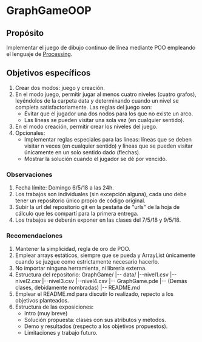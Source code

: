 # GraphGameOOP

## Propósito

Implementar el juego de dibujo continuo de línea mediante POO empleando el lenguaje de [Processing](https://processing.org/).

## Objetivos específicos

1. Crear dos modos: juego y creación.
2. En el modo juego, permitir jugar al menos cuatro niveles (cuatro grafos), leyéndolos de la carpeta data y determinando cuando un nivel se completa satisfactoriamente. Las reglas del juego son:
    * Evitar que el jugador una dos nodos para los que no existe un arco.
    * Las líneas se pueden visitar una sola vez (en cualquier sentido).
3. En el modo creación, permitir crear los niveles del juego.
4. Opcionales:
    * Implementar reglas especiales para las líneas: líneas que se deben visitar n veces (en cualquier sentido) y líneas que se pueden visitar únicamente en un solo sentido dado (flechas).
    * Mostrar la solución cuando el jugador se dé por vencido.

### Observaciones

1. Fecha límite: Domingo 6/5/18 a las 24h.
2. Los trabajos son individuales (sin excepción alguna), cada uno debe tener un repositorio único propio de código original.
3. Subir la url del repositorio git en la pestaña de "urls" de la hoja de cálculo que les compartí para la primera entrega.
4. Los trabajos se deberán exponer en las clases del 7/5/18 y 9/5/18.

### Recomendaciones

1. Mantener la simplicidad, regla de oro de POO.
2. Emplear arrays estáticos, siempre que se pueda y ArrayList únicamente cuando se juzgue como estrictamente necesario hacerlo.
3. No importar ninguna herramienta, ni librería externa.
4. Estructura del repositorio:
        GraphGame/
        |-- data/
            |--nivel1.csv
            |--nivel2.csv
            |--nivel3.csv
            |--nivel4.csv
        |-- GraphGame.pde
        |-- (Demás clases, debidamente nombradas)
        |-- README.md
5. Emplear el README.md para discutir lo realizado, repecto a los objetivos planteados.
6. Estructura de las exposiciones:
    * Intro (muy breve)
    * Solución propuesta: clases con sus atributos y métodos.
    * Demo y resultados (respecto a los objetivos propuestos).
    * Limitaciones y trabajo futuro.
